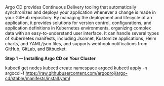 Argo CD provides Continuous Delivery tooling that automatically synchronizes and deploys your application whenever a change is made in your GitHub repository. By managing the deployment and lifecycle of an application, it provides solutions for version control, configurations, and application definitions in Kubernetes environments, organizing complex data with an easy-to-understand user interface. It can handle several types of Kubernetes manifests, including Jsonnet, Kustomize applications, Helm charts, and YAML/json files, and supports webhook notifications from GitHub, GitLab, and Bitbucket.

**Step 1 — Installing Argo CD on Your Cluster**

kubectl get nodes
kubectl create namespace argocd
kubectl apply -n argocd -f https://raw.githubusercontent.com/argoproj/argo-cd/stable/manifests/install.yaml
